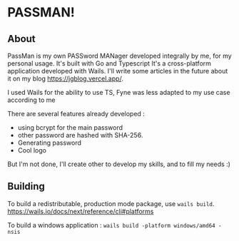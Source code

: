 # PASSMAN!

## About

PassMan is my own PASSword MANager developed integrally by me, for my personal usage. It's built with Go and Typescript
It's a cross-platform application developed with Wails. I'll write some articles in the future about it on my blog https://jgblog.vercel.app/.

I used Wails for the ability to use TS, Fyne was less adapted to my use case according to me

There are several features already developed :
* using bcrypt for the main password
* other password are hashed with SHA-256.
* Generating password
* Cool logo

But I'm not done, I'll create other to develop my skills, and to fill my needs :)

## Building

To build a redistributable, production mode package, use `wails build`.
https://wails.io/docs/next/reference/cli#platforms

To build a windows application : `wails build -platform windows/amd64 -nsis`
